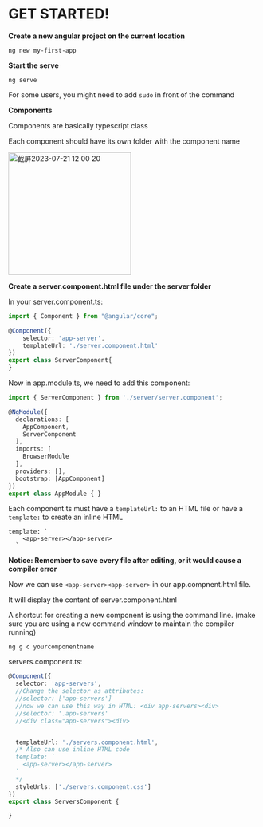 # GET STARTED!
**Create a new angular project on the current location**


`ng new my-first-app`


**Start the serve**


`ng serve`

For some users, you might need to add `sudo` in front of the command 



**Components**

Components are basically typescript class

Each component should have its own folder with the component name

<img width="246" alt="截屏2023-07-21 12 00 20" src="https://github.com/Ekko272/AngularLearning/assets/122116946/bccdb32b-c2f1-4f93-a076-3bb383b7403f">

**Create a server.component.html file under the server folder**

In your server.component.ts:

```typescript
import { Component } from "@angular/core";

@Component({
    selector: 'app-server',
    templateUrl: './server.component.html'
})
export class ServerComponent{
}
```

Now in app.module.ts, we need to add this component:

```typescript
import { ServerComponent } from './server/server.component';

@NgModule({
  declarations: [
    AppComponent,
    ServerComponent
  ],
  imports: [
    BrowserModule
  ],
  providers: [],
  bootstrap: [AppComponent]
})
export class AppModule { }
```

Each component.ts must have a `templateUrl:` to an HTML file or have a `template:` to create an inline HTML

```
template: `
    <app-server></app-server>
  `
```
**Notice: Remember to save every file after editing, or it would cause a compiler error**

Now we can use `<app-server><app-server>` in our app.compnent.html file. 

It will display the content of server.component.html

A shortcut for creating a new component is using the command line. (make sure you are using a new command window to maintain the compiler running)

`ng g c yourcomponentname`

servers.component.ts:

```typescript
@Component({
  selector: 'app-servers',
  //Change the selector as attributes:
  //selector: ['app-servers']
  //now we can use this way in HTML: <div app-servers><div>
  //selector: '.app-servers'
  //<div class="app-servers"><div>


  templateUrl: './servers.component.html',
  /* Also can use inline HTML code
  template: `
    <app-server></app-server>
  `
  */
  styleUrls: ['./servers.component.css']
})
export class ServersComponent {

}
```















